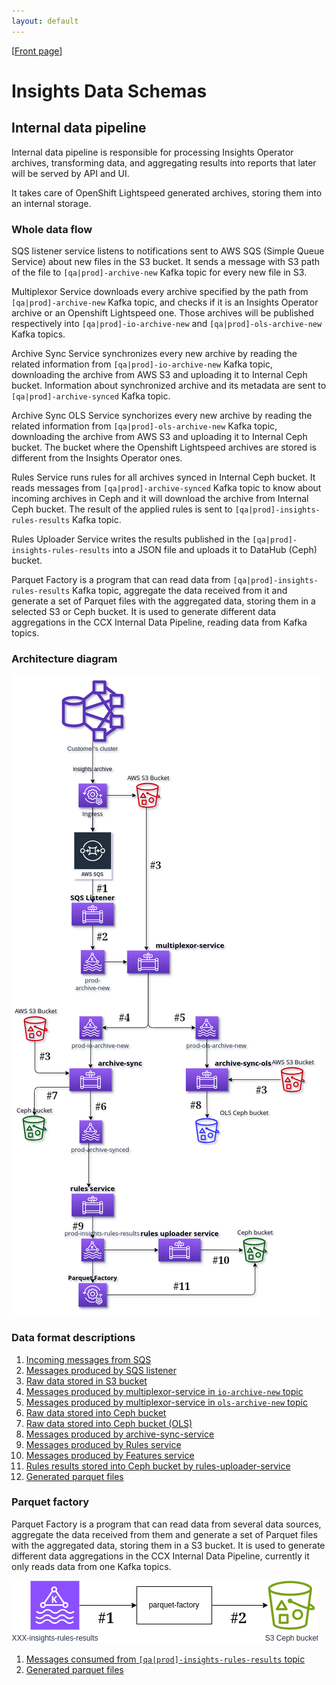 ```yaml
---
layout: default
---
```

\[[Front page](index.md)\]

# Insights Data Schemas

## Internal data pipeline

Internal data pipeline is responsible for processing Insights Operator
archives, transforming data, and aggregating results into reports that later
will be served by API and UI.

It takes care of OpenShift Lightspeed generated archives, storing them into
an internal storage.

### Whole data flow

SQS listener service listens to notifications sent to AWS SQS (Simple Queue
Service) about new files in the S3 bucket. It sends a message with S3 path of
the file to `[qa|prod]-archive-new` Kafka topic for every new file in S3.

Multiplexor Service downloads every archive specified by the path from
`[qa|prod]-archive-new` Kafka topic, and checks if it is an Insights Operator
archive or an Openshift Lightspeed one. Those archives will be published
respectively into `[qa|prod]-io-archive-new` and `[qa|prod]-ols-archive-new`
Kafka topics.

Archive Sync Service synchronizes every new archive by reading the related
information from `[qa|prod]-io-archive-new` Kafka topic, downloading the archive
from AWS S3 and uploading it to Internal Ceph bucket. Information about
synchronized archive and its metadata are sent to `[qa|prod]-archive-synced`
Kafka topic.

Archive Sync OLS Service synchorizes every new archive by reading the related
information from `[qa|prod]-ols-archive-new` Kafka topic, downloading the archive
from AWS S3 and uploading it to Internal Ceph bucket. The bucket where the
Openshift Lightspeed archives are stored is different from the Insights Operator
ones.

Rules Service runs rules for all archives synced in Internal Ceph bucket. It
reads messages from `[qa|prod]-archive-synced` Kafka topic to know about incoming
archives in Ceph and it will download the archive from Internal Ceph bucket. The
result of the applied rules is sent to `[qa|prod]-insights-rules-results` Kafka
topic.

Rules Uploader Service writes the results published in the
`[qa|prod]-insights-rules-results` into a JSON file and uploads it to DataHub
(Ceph) bucket.

Parquet Factory is a program that can read data from `[qa|prod]-insights-rules-results`
Kafka topic, aggregate the data received from it and generate a set of Parquet files
with the aggregated data, storing them in a selected S3 or Ceph bucket. It is used
to generate different data aggregations in the CCX Internal Data Pipeline,
reading data from Kafka topics.

### Architecture diagram

<img src="images/internal-data-pipeline-architecture.png" alt="Internal data pipeline" usemap="#internal-pipeline">
<map name="internal-pipeline">
    <!-- #1 -->
    <area shape="rect" coords="178, 435, 205, 465"    title="Incoming messages from SQS" alt="internal-pipeline/incoming_sqs_messages.html" href="internal-pipeline/incoming_sqs_messages.html">
    <!-- #2 -->
    <area shape="rect" coords="178, 540, 205, 565"    title="Messages produced by SQS listener" alt="internal-pipeline/sqs_listener_messages.html" href="internal-pipeline/sqs_listener_messages.html">
    <!-- #3 -->
    <area shape="rect" coords="290, 390, 320, 415"    title="Raw data stored in S3 bucket" alt="internal-pipeline/raw_data_S3_bucket.html" href="internal-pipeline/raw_data_S3_bucket.html">
    <area shape="rect" coords=" 60, 795,  85, 820"    title="Raw data stored in S3 bucket" alt="internal-pipeline/raw_data_S3_bucket.html" href="internal-pipeline/raw_data_S3_bucket.html">
    <area shape="rect" coords="510, 860, 545, 890"    title="Raw data stored in S3 bucket" alt="internal-pipeline/raw_data_S3_bucket.html" href="internal-pipeline/raw_data_S3_bucket.html">
    <!-- #4 -->
    <area shape="rect" coords="220, 710,  250, 740"   title="Messages produced by multiplexor service into [qa|prod]-io-archive-new" alt="internal-pipeline/io_archive_new.html" href="internal-pipeline/io_archive_new.html">
    <!-- #5 -->
    <area shape="rect" coords="340, 710,  370, 740"   title="Messages produced by multiplexor service into [qa|prod]-ols-archive-new" alt="internal-pipeline/ols_archive_new.html" href="internal-pipeline/ols_archive_new.html">
    <!-- #6 -->
    <area shape="rect" coords="120, 895,  205, 925"   title="Messages produced by archive-sync-service" alt="internal-pipeline/archive_sync_service_messages.html" href="internal-pipeline/archive_sync_service_messages.html">
    <!-- #7 -->
    <area shape="rect" coords=" 70, 875, 100, 902"    title="Raw data stored in Ceph bucket" alt="internal-pipeline/raw_data_Ceph_bucket.html" href="internal-pipeline/raw_data_S3_bucket.html">
    <!-- #8 -->
    <area shape="rect" coords="375, 890, 410, 920"    title="Raw data stored into Ceph bucket" alt="internal-pipeline/raw_data_Ceph_bucket.html" href="internal-pipeline/raw_ols_data_Ceph_bucket.html">
    <!-- #9 -->
    <area shape="rect" coords="125, 1150, 155, 1175"  title="Messages produced by Rules service" alt="internal-pipeline/rules_service_messages.html" href="internal-pipeline/rules_service_messages.html">
    <!-- #10 -->
    <area shape="rect" coords="420, 1220, 465, 1250"  title="Rules results stored in Ceph bucket" alt="internal-pipeline/rules_service_messages.html" href="internal-pipeline/rules_service_messages.html">
    <!-- #11 -->
    <area shape="rect" coords="229, 1115, 274, 1150"  title="Generated parquet files" alt="internal-pipeline/parquet_output.html" href="internal-pipeline/parquet_output.html">
</map>



### Data format descriptions

1. [Incoming messages from SQS](internal-pipeline/incoming_sqs_messages.md)
1. [Messages produced by SQS listener](internal-pipeline/sqs_listener_messages.md)
1. [Raw data stored in S3 bucket](internal-pipeline/raw_data_S3_bucket.md)
1. [Messages produced by multiplexor-service in `io-archive-new` topic](internal-pipeline/io_archive_new.md)
1. [Messages produced by multiplexor-service in `ols-archive-new` topic](internal-pipeline/ols_archive_new.md)
1. [Raw data stored into Ceph bucket](internal-pipeline/raw_data_Ceph_bucket.md)
1. [Raw data stored into Ceph bucket (OLS)](internal-pipeline/raw_ols_data_Ceph_bucket.md)
1. [Messages produced by archive-sync-service](internal-pipeline/archive_sync_service_messages.md)
1. [Messages produced by Rules service](internal-pipeline/rules_service_messages.md)
1. [Messages produced by Features service](internal-pipeline/features_service_messages.md)
1. [Rules results stored into Ceph bucket by rules-uploader-service](internal-pipeline/rules_results_output.md)
1. [Generated parquet files](internal-pipeline/parquet_output.md)

### Parquet factory

Parquet Factory is a program that can read data from several data sources,
aggregate the data received from them and generate a set of Parquet files with
the aggregated data, storing them in a S3 bucket. It is used to generate
different data aggregations in the CCX Internal Data Pipeline, currently it only
reads data from one Kafka topics.

<img src="images/parquet-factory.png" alt="Parquet factory" usemap="#parquet-factory">
<map name="parquet-factory">
    <area shape="rect" coords="135, 45, 170, 75"   title="Messages consumed from [qa|prod]-insights-rules-results topic" alt="Messages consumed [qa|prod]-insights-rules-results topic" href="internal-pipeline/parquet_rules_results.html">
    <area shape="rect" coords="345, 45, 380, 75" title="Generated parquet files" alt="Generated parquet files" href="internal-pipeline/parquet_output.html">
</map>

1. [Messages consumed from `[qa|prod]-insights-rules-results` topic](internal-pipeline/parquet_rules_results.md)
1. [Generated parquet files](internal-pipeline/parquet_output.md)
